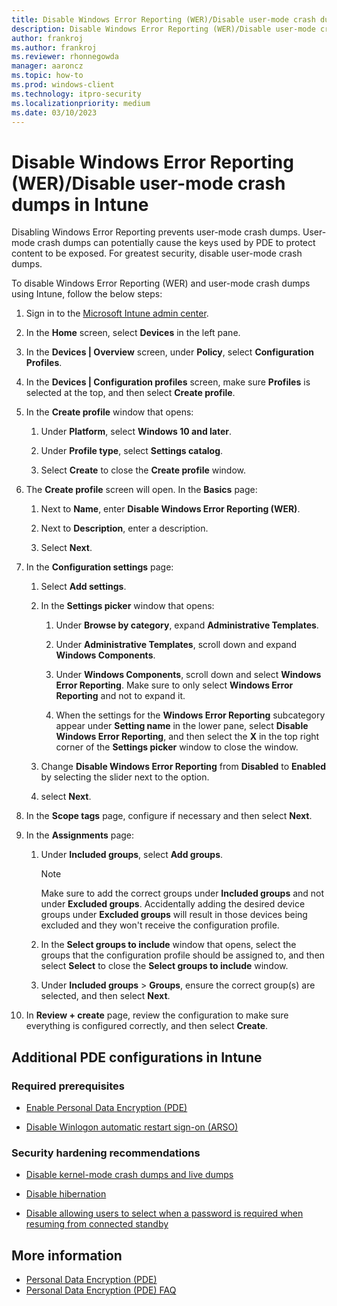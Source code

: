 ```yaml
---
title: Disable Windows Error Reporting (WER)/Disable user-mode crash dumps for PDE using Intune
description: Disable Windows Error Reporting (WER)/Disable user-mode crash dumps for PDE using Intune
author: frankroj
ms.author: frankroj
ms.reviewer: rhonnegowda
manager: aaroncz
ms.topic: how-to
ms.prod: windows-client
ms.technology: itpro-security
ms.localizationpriority: medium
ms.date: 03/10/2023
---
```


# Disable Windows Error Reporting (WER)/Disable user-mode crash dumps in Intune

Disabling Windows Error Reporting prevents user-mode crash dumps. User-mode crash dumps can potentially cause the keys used by PDE to protect content to be exposed. For greatest security, disable user-mode crash dumps.

To disable Windows Error Reporting (WER) and user-mode crash dumps using Intune, follow the below steps:

1. Sign in to the [Microsoft Intune admin center](https://go.microsoft.com/fwlink/?linkid=2109431).

1. In the **Home** screen, select **Devices** in the left pane.

1. In the **Devices | Overview** screen, under **Policy**, select **Configuration Profiles**.

1. In the **Devices | Configuration profiles** screen, make sure **Profiles** is selected at the top, and then select **Create profile**.

1. In the **Create profile** window that opens:

   1. Under **Platform**, select **Windows 10 and later**.

   1. Under **Profile type**, select **Settings catalog**.

   1. Select **Create** to close the **Create profile** window.

1. The **Create profile** screen will open. In the **Basics** page:

   1. Next to **Name**, enter **Disable Windows Error Reporting (WER)**.

   1. Next to **Description**, enter a description.

   1. Select **Next**.

1. In the **Configuration settings** page:

   1. Select **Add settings**.

   1. In the **Settings picker** window that opens:

      1. Under **Browse by category**, expand **Administrative Templates**.

      1. Under **Administrative Templates**, scroll down and expand **Windows Components**.

      1. Under **Windows Components**, scroll down and select **Windows Error Reporting**. Make sure to only select **Windows Error Reporting** and not to expand it.

      1. When the settings for the **Windows Error Reporting** subcategory appear under **Setting name** in the lower pane, select **Disable Windows Error Reporting**, and then select the **X** in the top right corner of the **Settings picker** window to close the window.

   1. Change **Disable Windows Error Reporting** from **Disabled** to **Enabled** by selecting the slider next to the option.

   1. select **Next**.

1. In the **Scope tags** page, configure if necessary and then select **Next**.

1. In the **Assignments** page:

   1. Under **Included groups**, select **Add groups**.

        > [!NOTE]
        >
        > Make sure to add the correct groups under **Included groups** and not under **Excluded groups**. Accidentally adding the desired device groups under **Excluded groups** will result in those devices being excluded and they won't receive the configuration profile.

   1. In the **Select groups to include** window that opens, select the groups that the configuration profile should be assigned to, and then select **Select** to close the **Select groups to include** window.

   1. Under **Included groups** > **Groups**, ensure the correct group(s) are selected, and then select **Next**.

1. In **Review + create** page, review the configuration to make sure everything is configured correctly, and then select **Create**.

## Additional PDE configurations in Intune

### Required prerequisites

- [Enable Personal Data Encryption (PDE)](../pde-in-intune/intune-enable-pde.md)

- [Disable Winlogon automatic restart sign-on (ARSO)](../pde-in-intune/intune-disable-arso.md)

### Security hardening recommendations

- [Disable kernel-mode crash dumps and live dumps](../pde-in-intune/intune-disable-memory-dumps.md)

- [Disable hibernation](../pde-in-intune/intune-disable-hibernation.md)

- [Disable allowing users to select when a password is required when resuming from connected standby](../pde-in-intune/intune-disable-password-connected-standby.md)

## More information

- [Personal Data Encryption (PDE)](../overview-pde.md)
- [Personal Data Encryption (PDE) FAQ](../faq-pde.yml)
